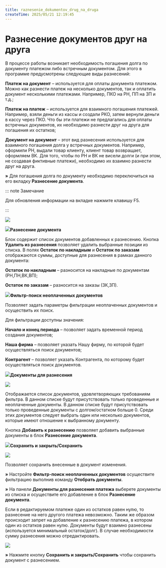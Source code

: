 ```yaml
---
title: raznesenie_dokumentov_drug_na_druga
createTime: 2025/05/21 12:19:45
---
```

# Разнесение документов друг на друга

В процессе работы возникает необходимость погашения долга по документу платежом либо встречным документом. Для этого в программе предусмотрены следующие виды разнесений:

**Платеж на документ** – используется для оплаты документа платежом. Можно как разнести платеж на несколько документов, так и оплатить документ несколькими платежами. Например, ПКО на РН, ПП на ЗП и т.д.;

**Платеж на платеж** – используется для взаимного погашения платежей. Например, взяли деньги из кассы и создали РКО, затем вернули деньги в кассу через ПКО. Что бы эти платежи не предлагались для оплаты встречных документов, их необходимо разнести друг на друга для погашения их остатков;

**Документ на документ** – этот вид разнесения используется для взаимного погашения долга у встречных документов. Например, оформили РН, выдали товар клиенту, клиент товар возвращает, оформляем ВК. Для того, чтобы по РН и ВК не висели долги (и при этом, не создавая фиктивные платежи), необходимо их взаимно разнести друг на друга.

**»**  Для погашения долга по документу необходимо переключиться на его вкладку **Разнесение документа**.

::: note Замечание

Для обновления информации на вкладке нажмите клавишу F5.

:::

![](570.png)

![](006.png)**Разнесение документа**

Блок содержит список документов добавленных к разнесению. Кнопка **Удалить из разнесения** позволяет удалить выбранные позиции из списка. В полях **Остаток по накладным** и **Остаток по заказам** отображаются суммы, доступные для разнесения в рамках данного документа:

**Остаток по накладным** – разносится на накладные по документам (РН,ПН,ВК,ВП);

**Остаток по заказам** – разносится на заказы (ЗК,ЗП).

![](008.png)**Фильтр-поиск неоплаченных документов**

Позволяет задать параметры фильтрации неоплаченных документов и осуществить их поиск.

Для фильтрации доступны значения:

**Начало и конец периода** – позволяет задать временной период создания документов;

**Наша фирма** – позволяет указать Нашу фирму, по которой будет осуществляться поиск документов;

**Контрагент** – позволяет указать Контрагента, по которому будет осуществляться поиск документов.

![](009.png)**Документы для разнесения**

![](571.png)

Отображается список документов, удовлетворяющих требованиям фильтра. В данном списке будут присутствовать только проведенные и неоплаченные документы.  В данном списке будут присутствовать только проведенные документы с долгом/остатком больше 0. Среди этих документов следует выбрать один или несколько документов, которые имеют отношение к выбранному документу. 

Кнопка **Добавить к разнесению** позволяет добавить выбранные документы в блок **Разнесение документа**.

![](010.png)**Сохранить и закрыть/Сохранить**

![](564.png)

Позволяет сохранить  внесенные в документ изменения.

**»** Настройте **Фильтр-поиск неоплаченных документов**  осуществите фильтрацию выполнив команду **Отобрать документы**.

**»** На панели **Документы для разнесения платежа** выберете документы из списка и осуществите его добавление в блок **Разнесение документа**.

Если в редактируемом платеже один из остатков равен нулю, то разнесение на него другого платежа невозможно. Таким же образом происходит запрет на добавление к разнесению платежа, в котором один из остатков равен нулю. Документы будут взаимно разнесены (используется минимальный остаток/долг). В случае необходимости сумму разнесения можно отредактировать.

![](565.png)

**»** Нажмите кнопку **Сохранить и закрыть/Сохранить** чтобы сохранить документ с разнесением.

